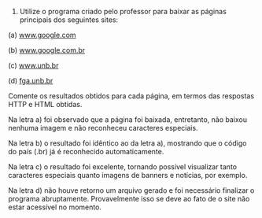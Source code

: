 1. Utilize o programa criado pelo professor para baixar as páginas principais dos seguintes sites:

(a) www.google.com

(b) www.google.com.br

(c) www.unb.br

(d) [fga.unb.br](fga.unb.br)

Comente os resultados obtidos para cada página, em termos das respostas HTTP e HTML obtidas.

Na letra a) foi observado que a página foi baixada, entretanto, não baixou nenhuma imagem e não reconheceu caracteres especiais.

Na letra b) o resultado foi idêntico ao da letra a), mostrando que o código do país (.br) já é reconhecido automaticamente.

Na letra c) o resultado foi excelente, tornando possível visualizar tanto caracteres especiais quanto imagens de banners e notícias, por exemplo.

Na letra d) não houve retorno um arquivo gerado e foi necessário finalizar o programa abruptamente. Provavelmente isso se deve ao fato de o site não estar acessível no momento.
